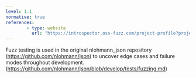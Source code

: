 ```yaml
---
level: 1.1
normative: true
references:
        - type: website
          url: "https://introspector.oss-fuzz.com/project-profile?project=json"
---
```


Fuzz testing is used in the original nlohmann_json repository (https://github.com/nlohmann/json) to uncover edge cases and failure modes throughout development. (https://github.com/nlohmann/json/blob/develop/tests/fuzzing.md)

